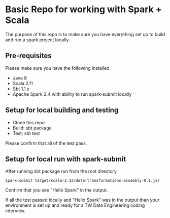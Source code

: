 # Basic Repo for working with Spark + Scala

The purpose of this repo is to make sure you have everything set up to build and run a spark project locally.

## Pre-requisites
Please make sure you have the following installed
* Java 8
* Scala 2.11
* Sbt 1.1.x
* Apache Spark 2.4 with ability to run spark-submit locally

## Setup for local building and testing
* Clone this repo
* Build: sbt package
* Test: sbt test

Please confirm that all of the test pass.

## Setup for local run with spark-submit
After running sbt package run from the root directory
```
spark-submit target/scala-2.12/data-transformations-assembly-0.1.jar 
```

Confirm that you see "Hello Spark" in the output.


If all the test passed locally and "Hello Spark" was in the output than your environment is set up and ready for a TW Data Engineering coding interview.